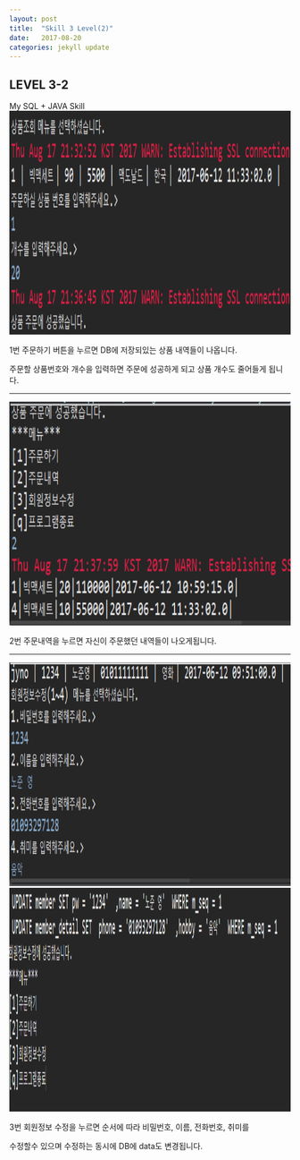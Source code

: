 ```yaml
---
layout: post
title:  "Skill 3 Level(2)"
date:   2017-08-20 
categories: jekyll update
---
```


## LEVEL 3-2
My SQL + JAVA Skill<br />
<img src="/assets/semi3.jpg" style="width:600px; height:400px;">

1번 주문하기 버튼을 누르면 DB에 저장되있는 상품 내역들이 나옵니다.

주문할 상품번호와 개수을 입력하면 주문에 성공하게 되고 상품 개수도 줄어들게 됩니다.
- - -
<img src="/assets/semi5.jpg" style="width:600px; height:400px;">

2번 주문내역을 누르면 자신이 주문했던 내역들이 나오게됩니다.
- - -
<img src="/assets/semi6.jpg" style="width:600px; height:400px;">

<img src="/assets/semi7.jpg" style="width:600px; height:400px;">

3번 회원정보 수정을 누르면 순서에 따라 비밀번호, 이름, 전화번호, 취미를 

수정할수 있으며 수정하는 동시에 DB에 data도 변경됩니다.
